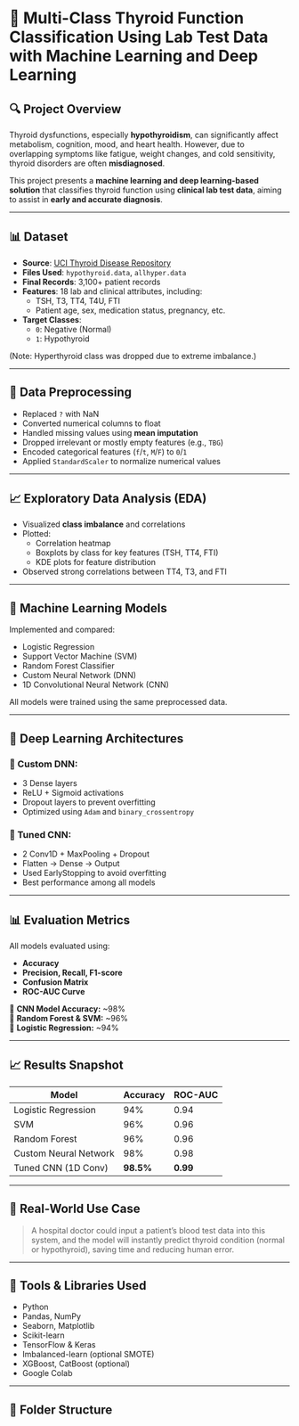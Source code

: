 # 🧠 Multi-Class Thyroid Function Classification Using Lab Test Data with Machine Learning and Deep Learning

## 🔍 Project Overview

Thyroid dysfunctions, especially **hypothyroidism**, can significantly affect metabolism, cognition, mood, and heart health. However, due to overlapping symptoms like fatigue, weight changes, and cold sensitivity, thyroid disorders are often **misdiagnosed**.

This project presents a **machine learning and deep learning-based solution** that classifies thyroid function using **clinical lab test data**, aiming to assist in **early and accurate diagnosis**.

---

## 📊 Dataset

- **Source**: [UCI Thyroid Disease Repository](https://archive.ics.uci.edu/ml/datasets/thyroid+disease)
- **Files Used**: `hypothyroid.data`, `allhyper.data`
- **Final Records**: 3,100+ patient records
- **Features**: 18 lab and clinical attributes, including:
  - TSH, T3, TT4, T4U, FTI
  - Patient age, sex, medication status, pregnancy, etc.
- **Target Classes**:
  - `0`: Negative (Normal)
  - `1`: Hypothyroid

(Note: Hyperthyroid class was dropped due to extreme imbalance.)

---

## 🧼 Data Preprocessing

- Replaced `?` with NaN
- Converted numerical columns to float
- Handled missing values using **mean imputation**
- Dropped irrelevant or mostly empty features (e.g., `TBG`)
- Encoded categorical features (`f`/`t`, `M`/`F`) to `0`/`1`
- Applied `StandardScaler` to normalize numerical values

---

## 📈 Exploratory Data Analysis (EDA)

- Visualized **class imbalance** and correlations
- Plotted:
  - Correlation heatmap
  - Boxplots by class for key features (TSH, TT4, FTI)
  - KDE plots for feature distribution
- Observed strong correlations between TT4, T3, and FTI

---

## 🤖 Machine Learning Models

Implemented and compared:
- Logistic Regression
- Support Vector Machine (SVM)
- Random Forest Classifier
- Custom Neural Network (DNN)
- 1D Convolutional Neural Network (CNN)

All models were trained using the same preprocessed data.

---

## 🧠 Deep Learning Architectures

### 🔹 Custom DNN:
- 3 Dense layers
- ReLU + Sigmoid activations
- Dropout layers to prevent overfitting
- Optimized using `Adam` and `binary_crossentropy`

### 🔹 Tuned CNN:
- 2 Conv1D + MaxPooling + Dropout
- Flatten → Dense → Output
- Used EarlyStopping to avoid overfitting
- Best performance among all models

---

## 📊 Evaluation Metrics

All models evaluated using:
- **Accuracy**
- **Precision, Recall, F1-score**
- **Confusion Matrix**
- **ROC-AUC Curve**

📌 **CNN Model Accuracy:** ~98%  
📌 **Random Forest & SVM:** ~96%  
📌 **Logistic Regression:** ~94%

---

## 📈 Results Snapshot

| Model                 | Accuracy | ROC-AUC |
|----------------------|----------|---------|
| Logistic Regression  | 94%      | 0.94    |
| SVM                  | 96%      | 0.96    |
| Random Forest        | 96%      | 0.96    |
| Custom Neural Network| 98%      | 0.98    |
| Tuned CNN (1D Conv)  | **98.5%**| **0.99**|

---

## 🏥 Real-World Use Case

> A hospital doctor could input a patient’s blood test data into this system, and the model will instantly predict thyroid condition (normal or hypothyroid), saving time and reducing human error.

---

## 🔧 Tools & Libraries Used

- Python
- Pandas, NumPy
- Seaborn, Matplotlib
- Scikit-learn
- TensorFlow & Keras
- Imbalanced-learn (optional SMOTE)
- XGBoost, CatBoost (optional)
- Google Colab

---

## 📌 Folder Structure


